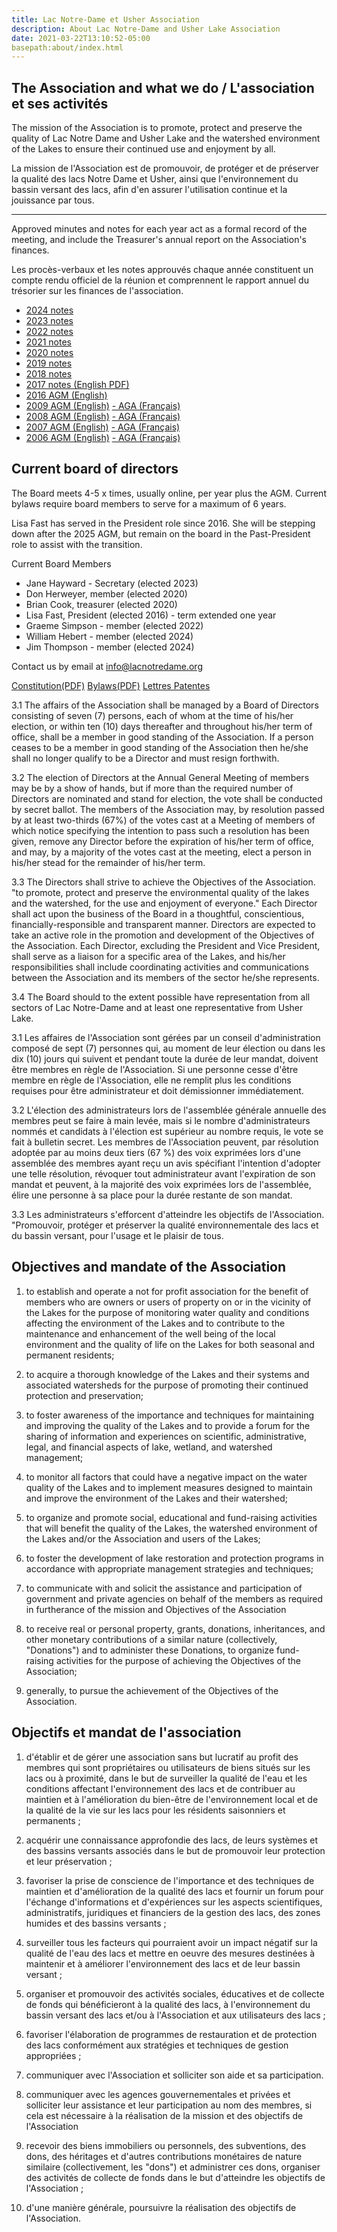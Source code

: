 ```yaml
---
title: Lac Notre-Dame et Usher Association
description: About Lac Notre-Dame and Usher Lake Association
date: 2021-03-22T13:10:52-05:00
basepath:about/index.html
---
```


## The Association and what we do / L'association et ses activités

The mission of the Association is to promote, protect and preserve the quality of Lac Notre Dame and Usher Lake and the watershed environment of the Lakes to ensure their continued use and enjoyment by all.

La mission de l'Association est de promouvoir, de protéger et de préserver la qualité des lacs Notre Dame et Usher, ainsi que l'environnement du bassin versant des lacs, afin d'en assurer l'utilisation continue et la jouissance par tous.

***

Approved minutes and notes for each year act as a formal record of the meeting, and include the Treasurer's annual report on the Association's finances.

Les procès-verbaux et les notes approuvés chaque année constituent un compte rendu officiel de la réunion et comprennent le rapport annuel du trésorier sur les finances de l'association.

* [2024 notes](2024BoardReport.md)
* [2023 notes](2023BoardReport.md)
* [2022 notes](2022BoardReport.md)
* [2021 notes](2021BoardReport.md)
* [2020 notes](2020BoardReport.md)
* [2019 notes](2019BoardReport.md)
* [2018 notes](2018BoardReport.md)
* [2017 notes (English PDF)](../assets/docs/minutes/AGM_Minutes_2017.pdf)
* [2016 AGM (English)](../assets/docs/minutes/AGM_Minutes_2016.pdf)
* [2009 AGM (English)](../assets/docs/minutes/AGM_Minutes_2009.pdf) [- AGA (Français)](../assets/docs/minutes/fr/AGA_proces_2009.pdf)
* [2008 AGM (English)](../assets/docs/minutes/AGM_Minutes_2008.pdf) [- AGA (Français)](../assets/docs/minutes/fr/AGA_proces_2008.pdf)
* [2007 AGM (English)](../assets/docs/minutes/AGM_Minutes_2007.pdf) [- AGA (Français)](../assets/docs/minutes/fr/AGA_proces_2007.pdf)
* [2006 AGM (English)](../assets/docs/minutes/AGM_Minutes_2006.pdf) [- AGA (Français)](../assets/docs/minutes/fr/AGA_proces_2006.pdf)

## Current board of directors

The Board meets 4-5 x times, usually online, per year plus the AGM. Current bylaws require board members to serve for a maximum of 6 years. 

Lisa Fast has served in the President role since 2016\. She will be stepping down after the 2025 AGM, but remain on the board in the Past-President role to assist with the transition.

Current Board Members 

* Jane Hayward \- Secretary (elected 2023\)  
* Don Herweyer, member (elected 2020\)  
* Brian Cook, treasurer (elected 2020\)  
* Lisa Fast, President (elected 2016\) \- term extended one year  
* Graeme Simpson \- member (elected 2022\)
* William Hebert \- member (elected 2024\)  
* Jim Thompson \- member (elected 2024\)

Contact us by email at [info@lacnotredame.org](mailto:info@lacnotredame.org)

[Constitution(PDF)](../assets/docs/Association_Constitution.pdf) 
[Bylaws(PDF)](../assets/docs/Association_By-Laws_en.pdf)
[Lettres Patentes](../assets/docs/Lettres%20patentes.pdf)

3.1 The affairs of the Association shall be managed by a Board of Directors consisting of seven (7) persons, each of whom at the time of his/her election, or within ten (10) days thereafter and throughout his/her term of office, shall be a member in good standing of the Association.  If a person ceases to be a member in good standing of the Association then he/she shall no longer qualify to be a Director and must resign forthwith.

3.2 The election of Directors at the Annual General Meeting of members may be by a show of hands, but if more than the required number of Directors are nominated and stand for election, the vote shall be conducted by secret ballot. The members of the Association may, by resolution passed by at least two-thirds (67%) of the votes cast at a Meeting of members of which notice specifying the intention to pass such a resolution has been given, remove any Director before the expiration of his/her term of office, and may, by a majority of the votes cast at the meeting, elect a person in his/her stead for the remainder of his/her term.

3.3 The Directors shall strive to achieve the Objectives of the Association.  
"to promote, protect and preserve the environmental quality of the lakes and the watershed, for the use and enjoyment of everyone."
Each Director shall act upon the business of the Board in a thoughtful, conscientious, financially-responsible and transparent manner. Directors are expected to take an active role in the promotion and development of the Objectives of the Association.  Each Director, excluding the President and Vice President, shall serve as a liaison for a specific area of the Lakes, and his/her responsibilities shall include coordinating activities and communications between the Association and its members of the sector he/she represents.

3.4 The Board should to the extent possible have representation from all sectors of Lac Notre-Dame and at least one representative from Usher Lake.

3.1 Les affaires de l'Association sont gérées par un conseil d'administration composé de sept (7) personnes qui, au moment de leur élection ou dans les dix (10) jours qui suivent et pendant toute la durée de leur mandat, doivent être membres en règle de l'Association.  Si une personne cesse d'être membre en règle de l'Association, elle ne remplit plus les conditions requises pour être administrateur et doit démissionner immédiatement.

3.2 L'élection des administrateurs lors de l'assemblée générale annuelle des membres peut se faire à main levée, mais si le nombre d'administrateurs nommés et candidats à l'élection est supérieur au nombre requis, le vote se fait à bulletin secret. Les membres de l'Association peuvent, par résolution adoptée par au moins deux tiers (67 %) des voix exprimées lors d'une assemblée des membres ayant reçu un avis spécifiant l'intention d'adopter une telle résolution, révoquer tout administrateur avant l'expiration de son mandat et peuvent, à la majorité des voix exprimées lors de l'assemblée, élire une personne à sa place pour la durée restante de son mandat.

3.3 Les administrateurs s'efforcent d'atteindre les objectifs de l'Association.  
"Promouvoir, protéger et préserver la qualité environnementale des lacs et du bassin versant, pour l'usage et le plaisir de tous.

## Objectives and mandate of the Association

1. to establish and operate a not for profit association for the benefit of members who are owners or users of property on or in the vicinity of the Lakes for the purpose of monitoring water quality and conditions affecting the environment of the Lakes and to contribute to the maintenance and enhancement of the well being of the local environment and the quality of life on the Lakes for both seasonal and permanent residents;

2. to acquire a thorough knowledge of the Lakes and their systems and associated watersheds for the purpose of promoting their continued protection and preservation;

3. to foster awareness of the importance and techniques for maintaining and improving the quality of the Lakes and to provide a forum for the sharing of information and experiences on scientific, administrative, legal, and financial aspects of lake, wetland, and watershed management;

4. to monitor all factors that could have a negative impact on the water quality of the Lakes and to implement measures designed to maintain and improve the environment of the Lakes and their watershed;

5. to organize and promote social, educational and fund-raising activities that will benefit the quality of the Lakes, the watershed environment of the Lakes and/or the Association and users of the Lakes;

6. to foster the development of lake restoration and protection programs in accordance with appropriate management strategies and techniques;

7. to communicate with and solicit the assistance and participation of government and private agencies on behalf of the members as required in furtherance of the mission and Objectives of the Association

8. to receive real or personal property, grants, donations, inheritances, and other monetary contributions of a similar nature (collectively, "Donations") and to administer these Donations, to organize fund-raising activities for the purpose of achieving the Objectives of the Association;

9. generally, to pursue the achievement of the Objectives of the Association.

## Objectifs et mandat de l'association

1. d'établir et de gérer une association sans but lucratif au profit des membres qui sont propriétaires ou utilisateurs de biens situés sur les lacs ou à proximité, dans le but de surveiller la qualité de l'eau et les conditions affectant l'environnement des lacs et de contribuer au maintien et à l'amélioration du bien-être de l'environnement local et de la qualité de la vie sur les lacs pour les résidents saisonniers et permanents ;

2. acquérir une connaissance approfondie des lacs, de leurs systèmes et des bassins versants associés dans le but de promouvoir leur protection et leur préservation ;

3. favoriser la prise de conscience de l'importance et des techniques de maintien et d'amélioration de la qualité des lacs et fournir un forum pour l'échange d'informations et d'expériences sur les aspects scientifiques, administratifs, juridiques et financiers de la gestion des lacs, des zones humides et des bassins versants ;

4. surveiller tous les facteurs qui pourraient avoir un impact négatif sur la qualité de l'eau des lacs et mettre en oeuvre des mesures destinées à maintenir et à améliorer l'environnement des lacs et de leur bassin versant ;

5. organiser et promouvoir des activités sociales, éducatives et de collecte de fonds qui bénéficieront à la qualité des lacs, à l'environnement du bassin versant des lacs et/ou à l'Association et aux utilisateurs des lacs ;

6. favoriser l'élaboration de programmes de restauration et de protection des lacs conformément aux stratégies et techniques de gestion appropriées ;

7. communiquer avec l'Association et solliciter son aide et sa participation.

8. communiquer avec les agences gouvernementales et privées et solliciter leur assistance et leur participation au nom des membres, si cela est nécessaire à la réalisation de la mission et des objectifs de l'Association

9. recevoir des biens immobiliers ou personnels, des subventions, des dons, des héritages et d'autres contributions monétaires de nature similaire (collectivement, les "dons") et administrer ces dons, organiser des activités de collecte de fonds dans le but d'atteindre les objectifs de l'Association ;

10. d'une manière générale, poursuivre la réalisation des objectifs de l'Association.
